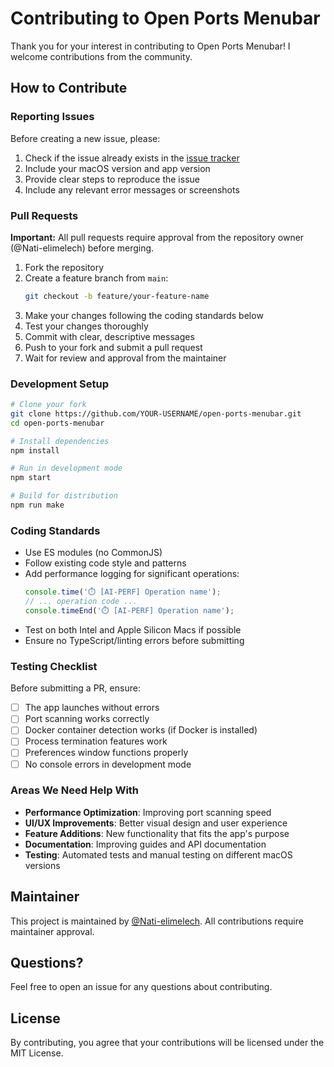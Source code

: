 # Contributing to Open Ports Menubar

Thank you for your interest in contributing to Open Ports Menubar! I welcome contributions from the community.

## How to Contribute

### Reporting Issues

Before creating a new issue, please:
1. Check if the issue already exists in the [issue tracker](https://github.com/Nati-elimelech/open-ports-menubar/issues)
2. Include your macOS version and app version
3. Provide clear steps to reproduce the issue
4. Include any relevant error messages or screenshots

### Pull Requests

**Important:** All pull requests require approval from the repository owner (@Nati-elimelech) before merging.

1. Fork the repository
2. Create a feature branch from `main`:
   ```bash
   git checkout -b feature/your-feature-name
   ```
3. Make your changes following the coding standards below
4. Test your changes thoroughly
5. Commit with clear, descriptive messages
6. Push to your fork and submit a pull request
7. Wait for review and approval from the maintainer

### Development Setup

```bash
# Clone your fork
git clone https://github.com/YOUR-USERNAME/open-ports-menubar.git
cd open-ports-menubar

# Install dependencies
npm install

# Run in development mode
npm start

# Build for distribution
npm run make
```

### Coding Standards

- Use ES modules (no CommonJS)
- Follow existing code style and patterns
- Add performance logging for significant operations:
  ```javascript
  console.time('⏱️ [AI-PERF] Operation name');
  // ... operation code ...
  console.timeEnd('⏱️ [AI-PERF] Operation name');
  ```
- Test on both Intel and Apple Silicon Macs if possible
- Ensure no TypeScript/linting errors before submitting

### Testing Checklist

Before submitting a PR, ensure:
- [ ] The app launches without errors
- [ ] Port scanning works correctly
- [ ] Docker container detection works (if Docker is installed)
- [ ] Process termination features work
- [ ] Preferences window functions properly
- [ ] No console errors in development mode

### Areas We Need Help With

- **Performance Optimization**: Improving port scanning speed
- **UI/UX Improvements**: Better visual design and user experience
- **Feature Additions**: New functionality that fits the app's purpose
- **Documentation**: Improving guides and API documentation
- **Testing**: Automated tests and manual testing on different macOS versions

## Maintainer

This project is maintained by [@Nati-elimelech](https://github.com/Nati-elimelech). All contributions require maintainer approval.

## Questions?

Feel free to open an issue for any questions about contributing.

## License

By contributing, you agree that your contributions will be licensed under the MIT License.
